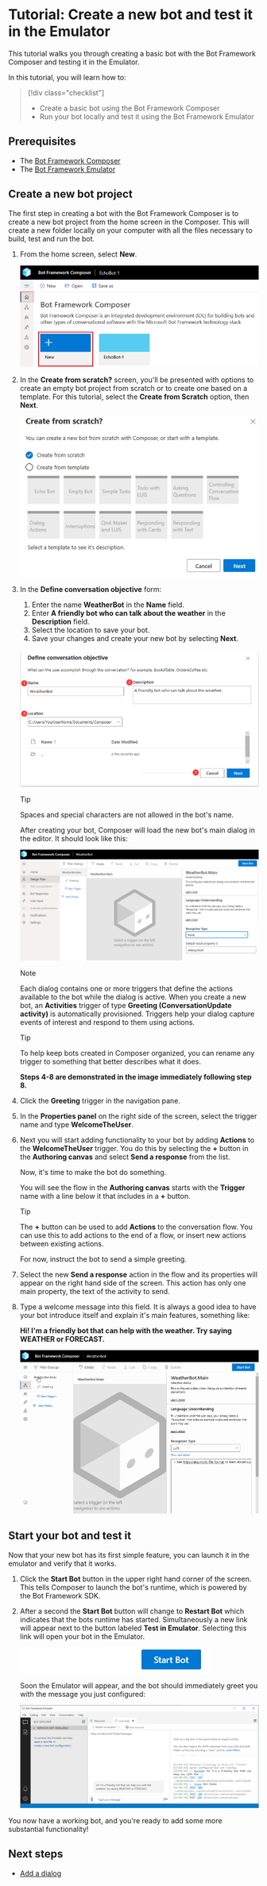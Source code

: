 # Tutorial: Create a new bot and test it in the Emulator

This tutorial walks you through creating a basic bot with the Bot Framework Composer and testing it in the Emulator.

In this tutorial, you will learn how to:

> [!div class="checklist"]
> * Create a basic bot using the Bot Framework Composer
> * Run your bot locally and test it using the Bot Framework Emulator

## Prerequisites
- The [Bot Framework Composer](../setup-yarn.md)
- The [Bot Framework Emulator](https://aka.ms/bot-framework-emulator-readme)


## Create a new bot project
The first step in creating a bot with the Bot Framework Composer is to create a new bot project from the home screen in the Composer. This will create a new folder locally on your computer with all the files necessary to build, test and run the bot.

1. From the home screen, select **New**.

   ![create project](../media/tutorial-weatherbot/01/new.png)

2. In the **Create from scratch?** screen, you'll be presented with options to create an empty bot project from scratch or to create one based on a template. For this tutorial, select the **Create from Scratch** option, then **Next**.

   ![create project](../media/tutorial-weatherbot/01/create-1.png)

3. In the **Define conversation objective** form:
    1. Enter the name **WeatherBot** in the **Name** field.
    2. Enter **A friendly bot who can talk about the weather** in the **Description** field.
    3. Select the location to save your bot.
    4. Save your changes and create your new bot by selecting **Next**.

      ![create project](../media/tutorial-weatherbot/01/create-2.png)

      > [!TIP] 
      > Spaces and special characters are not allowed in the bot's name.

   After creating your bot, Composer will load the new bot's main dialog in the editor. It should look like this:

   ![bot conversation](../media/tutorial-weatherbot/01/empty-main-dialog.png)

   > [!NOTE]
   > Each dialog contains one or more triggers that define the actions available to the bot while the dialog is active. When you create a new bot, an **Activities** trigger of type **Greeting (ConversationUpdate activity)** is automatically provisioned. Triggers help your dialog capture events of interest and respond to them using actions.

   > [!TIP] 
   > To help keep bots created in Composer organized, you can rename any trigger to something that better describes what it does. 

   **Steps 4-8 are demonstrated in the image immediately following step 8.**

4. Click the **Greeting** trigger in the navigation pane.

5. In the **Properties panel** on the right side of the screen, select the trigger name and type **WelcomeTheUser**.

6. Next you will start adding functionality to your bot by adding **Actions** to the **WelcomeTheUser** trigger. You do this by selecting the **+** button in the **Authoring canvas** and select **Send a response** from the list.

   Now, it's time to make the bot do something.

   You will see the flow in the **Authoring canvas** starts with the **Trigger** name with a line below it that includes in a **+** button.

   > [!TIP] 
   > The **+** button can be used to add **Actions** to the conversation flow. You can use this to add actions to the end of a flow, or insert new actions between existing actions.

   For now, instruct the bot to send a simple greeting.

7. Select the new **Send a response** action in the flow and its properties will appear on the right hand side of the screen. This action has only one main property, the text of the activity to send.

8. Type a welcome message into this field. It is always a good idea to have your bot introduce itself and explain it's main features, something like:

   **Hi! I'm a friendly bot that can help with the weather. Try saying WEATHER or FORECAST.**

   ![trigger](../media/tutorial-weatherbot/01/WelcomeTheUser.gif)


## Start your bot and test it

Now that your new bot has its first simple feature, you can launch it in the emulator and verify that it works.

1. Click the **Start Bot** button in the upper right hand corner of the screen.  This tells Composer to launch the bot's runtime, which is powered by the Bot Framework SDK.

2. After a second the **Start Bot** button will change to **Restart Bot** which indicates that the bots runtime has started. Simultaneously a new link will appear next to the button labeled  **Test in Emulator**.  Selecting this link will open your bot in the Emulator.

   ![start bot](../media/tutorial-weatherbot/01/start-bot.gif)

   Soon the Emulator will appear, and the bot should immediately greet you with the message you just configured:

   ![emulator](../media/tutorial-weatherbot/01/emulator-launch.png)

You now have a working bot, and you're ready to add some more substantial functionality!

## Next steps
- [Add a dialog](./tutorial-add-dialog.md)
